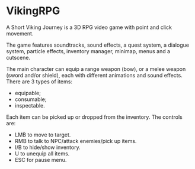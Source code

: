 # VikingRPG
A Short Viking Journey is a 3D RPG video game with point and click movement.

The game features soundtracks, sound effects, a quest system, a dialogue system, particle effects, inventory manager, minimap, menus and a cutscene.

The main character can equip a range weapon (bow), or a melee weapon (sword and/or shield), each with different animations and sound effects. There are 3 types of items:

* equipable;
* consumable;
* inspectable.

Each item can be picked up or dropped from the inventory.
The controls are:
* LMB to move to target.
* RMB to talk to NPC/attack enemies/pick up items.
* I/B to hide/show inventory.
* U to unequip all items.
* ESC for pause menu.